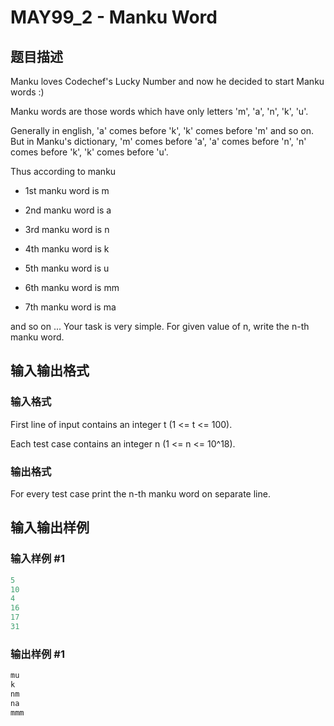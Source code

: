 # MAY99_2 - Manku Word

## 题目描述

Manku loves Codechef's Lucky Number and now he decided to start Manku words :)

Manku words are those words which have only letters 'm', 'a', 'n', 'k', 'u'.

Generally in english, 'a' comes before 'k', 'k' comes before 'm' and so on. But in Manku's dictionary, 'm' comes before 'a', 'a' comes before 'n', 'n' comes before 'k', 'k' comes before 'u'.

Thus according to manku

- 1st manku word is m

- 2nd manku word is a

- 3rd manku word is n

- 4th manku word is k

- 5th manku word is u

- 6th manku word is mm

- 7th manku word is ma

and so on ... Your task is very simple. For given value of n, write the n-th manku word.

## 输入输出格式

### 输入格式

First line of input contains an integer t (1 <= t <= 100).

Each test case contains an integer n (1 <= n <= 10^18).

### 输出格式

For every test case print the n-th manku word on separate line.

## 输入输出样例

### 输入样例 #1

```cpp
5
10
4
16
17
31
```


### 输出样例 #1

```cpp
mu
k
nm
na
mmm
```


